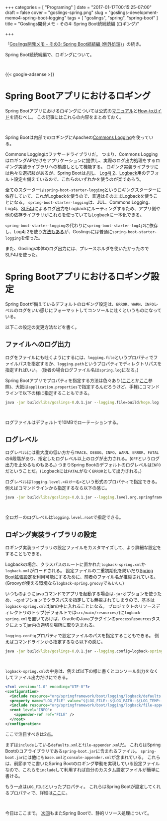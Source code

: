 +++
categories = [ "Programing" ]
date = "2017-01-17T00:15:25-07:00"
draft = false
cover = "goslings-spring.png"
slug = "goslings-development-memo4-spring-boot-logging"
tags = [ "goslings", "spring", "spring-boot" ]
title = "Goslings開発メモ - その4: Spring Boot続続続編 (ロギング)"

+++

「[Goslings開発メモ - その3: Spring Boot続続編 (例外処理)](https://www.kaitoy.xyz/2017/01/13/goslings-development-memo3-spring-boot-exception/)」の続き。

Spring Boot続続続編で、ロギングについて。

<br>

{{< google-adsense >}}

# Spring Bootアプリにおけるロギング
Spring Bootアプリにおけるロギングについては公式の[マニュアル](https://docs.spring.io/spring-boot/docs/1.4.3.RELEASE/reference/html/boot-features-logging.html)と[How-toガイド](https://docs.spring.io/spring-boot/docs/1.4.3.RELEASE/reference/html/howto-logging.html)を読むべし。
この記事にはこれらの内容をまとめておく。

<br>

Spring Bootは内部でのロギングにApacheの[Commons Logging](https://commons.apache.org/proper/commons-logging/)を使っている。

Commons Loggingはファサードライブラリだ。
つまり、Commons LoggingはロギングAPIだけをアプリケーションに提供し、実際のログ出力処理をするロギング実装ライブラリへの橋渡しとして機能する。
ロギング実装ライブラリには色々な選択肢があるが、Spring Bootは[JUL](https://docs.oracle.com/javase/jp/8/docs/api/java/util/logging/package-summary.html)、 [Log4j 2](http://logging.apache.org/log4j/2.x/)、[Logback](http://logback.qos.ch/)用のデフォルト設定を備えているので、これらのいずれかを使うのが楽であろう。

全てのスターターは`spring-boot-starter-logging`というロギングスターターに依存していて、これがLogbackを使うので、普通はそのままLogbackを使うことになる。
`spring-boot-starter-logging`は、JUL、Commons Logging、Log4j、[SLF4J](https://www.slf4j.org/)によるログ出力をLogbackにルーティングするため、アプリ側や他の依存ライブラリがこれらを使っていてもLogbackに一本化できる。

`spring-boot-starter-logging`の代わりに`spring-boot-starter-log4j2`に依存し、Log4j 2を使う[方法もある](https://docs.spring.io/spring-boot/docs/1.4.3.RELEASE/reference/html/howto-logging.html#howto-configure-log4j-for-logging)が、Goslingsには普通に`spring-boot-starter-logging`を使った。

また、Goslings本体のログ出力には、プレースホルダを使いたかったのでSLF4Jを使った。

# Spring Bootアプリにおけるロギング設定
Spring Bootが備えているデフォルトのロギング設定は、`ERROR`、`WARN`、`INFO`レベルのログをいい感じにフォーマットしてコンソールに吐くというものになっている。

以下この設定の変更方法などを書く。

## ファイルへのログ出力
ログをファイルにも吐くようにするには、`logging.file`というプロパティでファイルパスを指定するか、`logging.path`というプロパティでディレクトリパスを指定すればいい。
(後者の場合ログファイル名は`spring.log`になる。)

Spring Bootアプリでプロパティを指定する方法は色々あり([ここ](https://docs.spring.io/spring-boot/docs/1.4.3.RELEASE/reference/htmlsingle/#boot-features-external-config)とか[ここ](https://docs.spring.io/spring-boot/docs/1.4.3.RELEASE/reference/html/howto-properties-and-configuration.html)参照)、大抵は`application.properties`で指定するんだろうけど、手軽にコマンドラインで以下の様に指定することもできる。

```cmd
java -jar build/libs/goslings-0.0.1.jar --logging.file=build/hoge.log
```

<br>

ログファイルはデフォルトで10MBでローテーションする。

## ログレベル
ログレベルには重大度の低い方から`TRACE`、`DEBUG`、`INFO`、`WARN`、`ERROR`、`FATAL`の6段階があり、指定したログレベル以上のログが出力される。(`OFF`というログ出力を止めるものもある。)
つまりSpring Bootのデフォルトのログレベルは`INFO`だということだ。(Logbackには`FATAL`がなく`ERROR`として出力される。)

ログレベルは`logging.level.<ロガー名>`という形式のプロパティで指定できる。
例えばコマンドラインから指定するなら以下の感じ。

```cmd
java -jar build/libs/goslings-0.0.1.jar --logging.level.org.springframework.web=DEBUG
```

<br>

全ロガーのログレベルは`logging.level.root`で指定できる。

## ロギング実装ライブラリの設定
ロギング実装ライブラリの設定ファイルをカスタマイズして、より詳細な設定をすることもできる。

Logbackの場合、クラスパスのルートに置かれた`logback-spring.xml`か`logback.xml`がロードされる。
設定ファイルの二重初期化を防いだり[Spring Boot拡張設定](https://docs.spring.io/spring-boot/docs/1.4.3.RELEASE/reference/html/boot-features-logging.html#boot-features-logback-extensions)を利用可能にするために、前者のファイル名が推奨されている。
(Groovyが使える環境なら`logback-spring.groovy`でもいい。)

いつものようにjavaコマンドでアプリを起動する場合は`-jar`オプションを使うため、`-cp`オプションでクラスパスを指定しても無視されてしまうので、基本は`logback-spring.xml`はjarの中に入れることになる。
プロジェクトのリソースディレクトリのトップ(デフォルトでは`src/main/resources/`)に`logback-spring.xml`を置いておけば、GradleのJavaプラグインの`processResources`タスクによってjar内の適切な場所に取り込まれる。

`logging.config`プロパティで設定ファイルのパスを指定することもできる。
例えばコマンドラインから指定するなら以下の感じ。

```cmd
java -jar build/libs/goslings-0.0.1.jar --logging.config=logback-spring.xml
```

<br>

`logback-spring.xml`の中身は、例えば以下の様に書くとコンソール出力をなくしてファイル出力だけにできる。

```xml
<?xml version="1.0" encoding="UTF-8"?>
<configuration>
  <include resource="org/springframework/boot/logging/logback/defaults.xml" />
  <property name="LOG_FILE" value="${LOG_FILE:-${LOG_PATH:-${LOG_TEMP:-${java.io.tmpdir:-/tmp}}/}spring.log}"/>
  <include resource="org/springframework/boot/logging/logback/file-appender.xml" />
  <root level="INFO">
    <appender-ref ref="FILE" />
  </root>
</configuration>
```

ここで注目すべきは2点。

まずは`include`している`defaults.xml`と`file-appender.xml`だ。
これらはSpring Bootのコアライブラリである`spring-boot.jar`に含まれるファイル。
`spring-boot.jar`には他にも`base.xml`と`console-appender.xml`が含まれている。
これらは、前節までに書いたSpring Bootのロギング挙動を実現している設定ファイルなので、これらを`include`して利用すれば自分のカスタム設定ファイルが簡単に書ける。

もう一点は`LOG_FILE`といったプロパティ。
これらはSpring Bootが設定してくれるプロパティで、詳細は[ここ](https://docs.spring.io/spring-boot/docs/1.4.3.RELEASE/reference/html/boot-features-logging.html#boot-features-custom-log-configuration)に。

<br>

今日はここまで。
[次回](https://www.kaitoy.xyz/2017/01/24/goslings-development-memo5-spring-boot-static-resources/)もまたSpring Bootで、静的リソース処理について。
